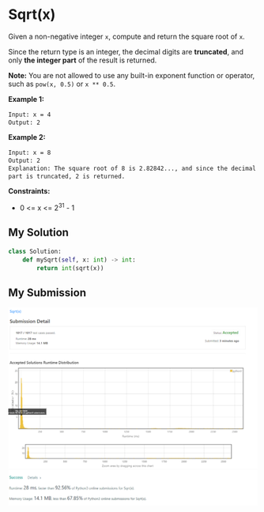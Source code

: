 # Sqrt(x)

Given a non-negative integer `x`, compute and return the square root of `x`.

Since the return type is an integer, the decimal digits are **truncated**, and only **the integer part** of the result is returned.

**Note:** You are not allowed to use any built-in exponent function or operator, such as `pow(x, 0.5)` or `x ** 0.5`.

**Example 1:**
```
Input: x = 4
Output: 2
```
**Example 2:**
```
Input: x = 8
Output: 2
Explanation: The square root of 8 is 2.82842..., and since the decimal part is truncated, 2 is returned.
 ```

**Constraints:**

* 0 <= x <= 2<sup>31</sup> - 1

## My Solution 
```python
class Solution:
    def mySqrt(self, x: int) -> int:
        return int(sqrt(x))
```

## My Submission 
![mysub2](mysub2.png)
![mysub1](mysub1.png)

